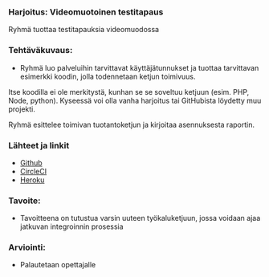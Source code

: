 ### Harjoitus: Videomuotoinen testitapaus


Ryhmä tuottaa testitapauksia videomuodossa

 


### Tehtäväkuvaus:

* Ryhmä luo palveluihin tarvittavat käyttäjätunnukset ja tuottaa tarvittavan esimerkki koodin, jolla  todennetaan ketjun toimivuus. 

Itse koodilla ei ole merkitystä, kunhan se se soveltuu ketjuun (esim. PHP, Node, python). Kyseessä voi olla vanha harjoitus tai GitHubista löydetty muu projekti.

Ryhmä esittelee toimivan tuotantoketjun ja kirjoitaa asennuksesta raportin.


### Lähteet ja linkit

* [Github](http://github.com)
* [CircleCI](https://circleci.com/)
* [Heroku](https://www.heroku.com/)


### Tavoite:

* Tavoitteena on tutustua varsin uuteen työkaluketjuun, jossa voidaan ajaa jatkuvan integroinnin prosessia



### Arviointi:

* Palautetaan opettajalle 



